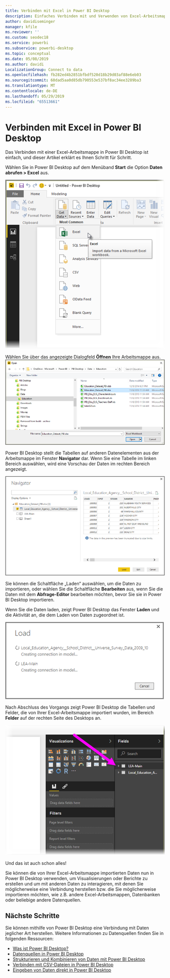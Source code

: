 ```yaml
---
title: Verbinden mit Excel in Power BI Desktop
description: Einfaches Verbinden mit und Verwenden von Excel-Arbeitsmappen in Power BI Desktop
author: davidiseminger
manager: kfile
ms.reviewer: ''
ms.custom: seodec18
ms.service: powerbi
ms.subservice: powerbi-desktop
ms.topic: conceptual
ms.date: 05/08/2019
ms.author: davidi
LocalizationGroup: Connect to data
ms.openlocfilehash: fb282ed4b2851bfbdf520d18b29d03af88e6eb03
ms.sourcegitcommit: 60dad5aa0d85db790553e537bf8ac34ee3289ba3
ms.translationtype: MT
ms.contentlocale: de-DE
ms.lasthandoff: 05/29/2019
ms.locfileid: "65513661"
---
```

# <a name="connect-to-excel-in-power-bi-desktop"></a>Verbinden mit Excel in Power BI Desktop
Das Verbinden mit einer Excel-Arbeitsmappe in Power BI Desktop ist einfach, und dieser Artikel erklärt es Ihnen Schritt für Schritt.

Wählen Sie in Power BI Desktop auf dem Menüband **Start** die Option **Daten abrufen > Excel** aus.

![](media/desktop-connect-excel/connect_to_excel_1.png)

Wählen Sie über das angezeigte Dialogfeld **Öffnen** Ihre Arbeitsmappe aus.
![](media/desktop-connect-excel/connect_to_excel_2.png)

Power BI Desktop stellt die Tabellen auf anderen Datenelementen aus der Arbeitsmappe im Fenster **Navigator** dar. Wenn Sie eine Tabelle im linken Bereich auswählen, wird eine Vorschau der Daten im rechten Bereich angezeigt.

![](media/desktop-connect-excel/connect_to_excel_3.png)

Sie können die Schaltfläche „Laden“ auswählen, um die Daten zu importieren, oder wählen Sie die Schaltfläche **Bearbeiten** aus, wenn Sie die Daten mit dem **Abfrage-Editor** bearbeiten möchten, bevor Sie sie in Power BI Desktop importieren.

Wenn Sie die Daten laden, zeigt Power BI Desktop das Fenster **Laden** und die Aktivität an, die dem Laden von Daten zugeordnet ist.  

![](media/desktop-connect-excel/connect_to_excel_4.png)

Nach Abschluss des Vorgangs zeigt Power BI Desktop die Tabellen und Felder, die von Ihrer Excel-Arbeitsmappe importiert wurden, im Bereich **Felder** auf der rechten Seite des Desktops an.

![](media/desktop-connect-excel/connect_to_excel_5.png)

Und das ist auch schon alles!

Sie können die von Ihrer Excel-Arbeitsmappe importierten Daten nun in Power BI Desktop verwenden, um Visualisierungen oder Berichte zu erstellen und um mit anderen Daten zu interagieren, mit denen Sie möglicherweise eine Verbindung herstellen bzw. die Sie möglicherweise importieren möchten, wie z.B. andere Excel-Arbeitsmappen, Datenbanken oder beliebige andere Datenquellen.

## <a name="next-steps"></a>Nächste Schritte
Sie können mithilfe von Power BI Desktop eine Verbindung mit Daten jeglicher Art herstellen. Weitere Informationen zu Datenquellen finden Sie in folgenden Ressourcen:

* [Was ist Power BI Desktop?](desktop-what-is-desktop.md)
* [Datenquellen in Power BI Desktop](desktop-data-sources.md)
* [Strukturieren und Kombinieren von Daten mit Power BI Desktop](desktop-shape-and-combine-data.md)
* [Verbinden mit CSV-Dateien in Power BI Desktop](desktop-connect-csv.md)   
* [Eingeben von Daten direkt in Power BI Desktop](desktop-enter-data-directly-into-desktop.md)   

